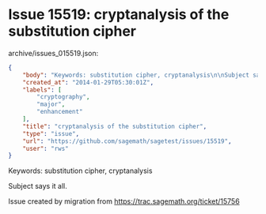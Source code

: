 # Issue 15519: cryptanalysis of the substitution cipher

archive/issues_015519.json:
```json
{
    "body": "Keywords: substitution cipher, cryptanalysis\n\nSubject says it all.\n\nIssue created by migration from https://trac.sagemath.org/ticket/15756\n\n",
    "created_at": "2014-01-29T05:30:01Z",
    "labels": [
        "cryptography",
        "major",
        "enhancement"
    ],
    "title": "cryptanalysis of the substitution cipher",
    "type": "issue",
    "url": "https://github.com/sagemath/sagetest/issues/15519",
    "user": "rws"
}
```
Keywords: substitution cipher, cryptanalysis

Subject says it all.

Issue created by migration from https://trac.sagemath.org/ticket/15756


